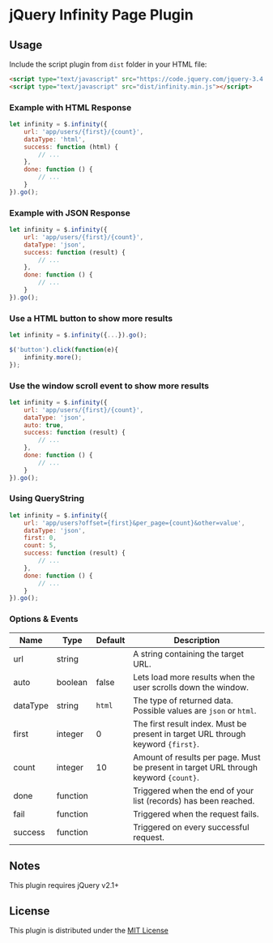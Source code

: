 # jQuery Infinity Page Plugin

## Usage

Include the script plugin from `dist` folder in your HTML file: 

```html
<script type="text/javascript" src="https://code.jquery.com/jquery-3.4.1.min.js"></script>
<script type="text/javascript" src="dist/infinity.min.js"></script>
```

### Example with HTML Response

```js
let infinity = $.infinity({
    url: 'app/users/{first}/{count}',
    dataType: 'html',
    success: function (html) {
        // ...
    },
    done: function () {
        // ...
    }
}).go();
```

### Example with JSON Response

```js
let infinity = $.infinity({
    url: 'app/users/{first}/{count}',
    dataType: 'json',
    success: function (result) {
        // ...
    },
    done: function () {
        // ...
    }
}).go();
```

### Use a HTML button to show more results

```js
let infinity = $.infinity({...}).go();

$('button').click(function(e){
    infinity.more();
});
```

### Use the window scroll event to show more results

```js
let infinity = $.infinity({
    url: 'app/users/{first}/{count}',
    dataType: 'json',
    auto: true,
    success: function (result) {
        // ...
    },
    done: function () {
        // ...
    }
}).go();
```

### Using QueryString

```js
let infinity = $.infinity({
    url: 'app/users?offset={first}&per_page={count}&other=value',
    dataType: 'json',
    first: 0,
    count: 5,
    success: function (result) {
        // ...
    },
    done: function () {
        // ...
    }
}).go();
```

### Options & Events

|Name|Type|Default|Description
|---|---|---|---|
|url|string||A string containing the target URL.|
|auto|boolean|false|Lets load more results when the user scrolls down the window.|
|dataType|string|`html`|The type of returned data. Possible values are `json` or `html`.|
|first|integer|0|The first result index. Must be present in target URL through keyword `{first}`.|
|count|integer|10|Amount of results per page. Must be present in target URL through keyword `{count}`.|
|done|function||Triggered when the end of your list (records) has been reached.|
|fail|function||Triggered when the request fails.|
|success|function||Triggered on every successful request.|

## Notes

This plugin requires jQuery v2.1+

## License

This plugin is distributed under the [MIT License](https://opensource.org/licenses/MIT)
